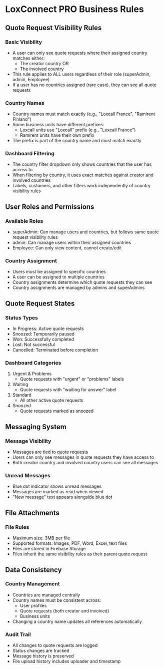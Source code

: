 # LoxConnect PRO Business Rules

## Quote Request Visibility Rules

### Basic Visibility
- A user can only see quote requests where their assigned country matches either:
  - The creator country OR
  - The involved country
- This rule applies to ALL users regardless of their role (superAdmin, admin, Employee)
- If a user has no countries assigned (rare case), they can see all quote requests

### Country Names
- Country names must match exactly (e.g., "Loxcall France", "Ramirent Finland")
- Some business units have different prefixes:
  - Loxcall units use "Loxcall" prefix (e.g., "Loxcall France")
  - Ramirent units have their own prefix
- The prefix is part of the country name and must match exactly

### Dashboard Filtering
- The country filter dropdown only shows countries that the user has access to
- When filtering by country, it uses exact matches against creator and involved countries
- Labels, customers, and other filters work independently of country visibility rules

## User Roles and Permissions

### Available Roles
- superAdmin: Can manage users and countries, but follows same quote request visibility rules
- admin: Can manage users within their assigned countries
- Employee: Can only view content, cannot create/edit

### Country Assignment
- Users must be assigned to specific countries
- A user can be assigned to multiple countries
- Country assignments determine which quote requests they can see
- Country assignments are managed by admins and superAdmins

## Quote Request States

### Status Types
- In Progress: Active quote requests
- Snoozed: Temporarily paused
- Won: Successfully completed
- Lost: Not successful
- Cancelled: Terminated before completion

### Dashboard Categories
1. Urgent & Problems
   - Quote requests with "urgent" or "problems" labels
2. Waiting
   - Quote requests with "waiting for answer" label
3. Standard
   - All other active quote requests
4. Snoozed
   - Quote requests marked as snoozed

## Messaging System

### Message Visibility
- Messages are tied to quote requests
- Users can only see messages in quote requests they have access to
- Both creator country and involved country users can see all messages

### Unread Messages
- Blue dot indicator shows unread messages
- Messages are marked as read when viewed
- "New message" text appears alongside blue dot

## File Attachments

### File Rules
- Maximum size: 3MB per file
- Supported formats: Images, PDF, Word, Excel, text files
- Files are stored in Firebase Storage
- Files inherit the same visibility rules as their parent quote request

## Data Consistency

### Country Management
- Countries are managed centrally
- Country names must be consistent across:
  - User profiles
  - Quote requests (both creator and involved)
  - Business units
- Changing a country name updates all references automatically

### Audit Trail
- All changes to quote requests are logged
- Status changes are tracked
- Message history is preserved
- File upload history includes uploader and timestamp 